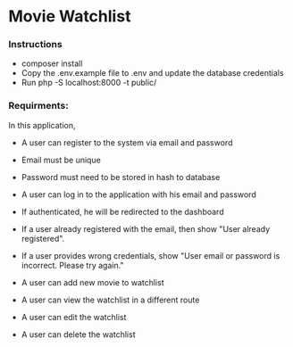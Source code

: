 # Movie Watchlist

### Instructions

- composer install
- Copy the .env.example file to .env and update the database credentials
- Run php -S localhost:8000 -t public/

### Requirments: 

In this application,


- A user can register to the system via email and password
- Email must be unique
- Password must need to be stored in hash to database
- A user can log in to the application with his email and password
- If authenticated, he will be redirected to the dashboard

- If a user already registered with the email, then show "User already registered".
- If a user provides wrong credentials, show "User email or password is incorrect. Please try again."

- A user can add new movie to watchlist
- A user can view the watchlist in a different route
- A user can edit the watchlist
- A user can delete the watchlist
